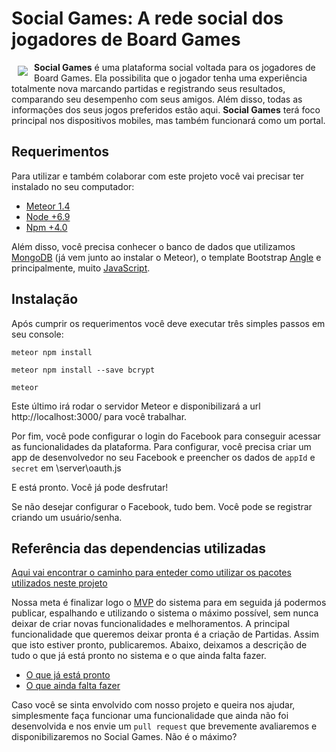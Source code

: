 # Social Games: A rede social dos jogadores de Board Games

<a href="https://github.com/SocialBoardGames/socialgames"><img src="https://raw.githubusercontent.com/SocialBoardGames/socialgames/master/public/img/logoSocialGames.png" align="left" hspace="10" vspace="6"></a>

**Social Games** é uma plataforma social voltada para os jogadores de Board Games. Ela possibilita que o jogador tenha uma experiência totalmente nova marcando partidas e registrando seus resultados, comparando seu desempenho com seus amigos. Além disso, todas as informações dos seus jogos preferidos estão aqui.
**Social Games** terá foco principal nos dispositivos mobiles, mas também funcionará como um portal.

## Requerimentos

Para utilizar e também colaborar com este projeto você vai precisar ter instalado no seu computador:

* [Meteor 1.4](https://www.meteor.com/)
* [Node +6.9](https://nodejs.org/en/)
* [Npm +4.0](https://www.npmjs.com/)

Além disso, você precisa conhecer o banco de dados que utilizamos [MongoDB](https://www.mongodb.com/) (já vem junto ao instalar o Meteor), o template Bootstrap [Angle](https://wrapbootstrap.com/theme/angle-bootstrap-admin-template-WB04HF123) e principalmente, muito [JavaScript](https://www.javascript.com/).

## Instalação

Após cumprir os requerimentos você deve executar três simples passos em seu console:

`meteor npm install`

`meteor npm install --save bcrypt`

`meteor`

Este último irá rodar o servidor Meteor e disponibilizará a url http://localhost:3000/ para você trabalhar. 

Por fim, você pode configurar o login do Facebook para conseguir acessar as funcionalidades da plataforma.
Para configurar, você precisa criar um app de desenvolvedor no seu Facebook e preencher os dados de `appId` e `secret` em \server\oauth.js

E está pronto. Você já pode desfrutar!

Se não desejar configurar o Facebook, tudo bem. Você pode se registrar criando um usuário/senha.

## Referência das dependencias utilizadas

[Aqui vai encontrar o caminho para enteder como utilizar os pacotes utilizados neste projeto](https://github.com/SocialBoardGames/socialgames/blob/master/REFERENCIA.md)

Nossa meta é finalizar logo o [MVP](https://pt.wikipedia.org/wiki/Produto_vi%C3%A1vel_m%C3%ADnimo) do sistema para em seguida já podermos publicar, espalhando e utilizando o sistema o máximo possível, sem nunca deixar de criar novas funcionalidades e melhoramentos.
A principal funcionalidade que queremos deixar pronta é a criação de Partidas. Assim que isto estiver pronto, publicaremos.
Abaixo, deixamos a descrição de tudo o que já está pronto no sistema e o que ainda falta fazer.

* [O que já está pronto](https://github.com/SocialBoardGames/socialgames/blob/master/PRONTO.md)
* [O que ainda falta fazer](https://github.com/SocialBoardGames/socialgames/blob/master/FAZER.md)

Caso você se sinta envolvido com nosso projeto e queira nos ajudar, simplesmente faça funcionar uma funcionalidade que ainda não foi desenvolvida e nos envie um `pull request` que brevemente avaliaremos e disponibilizaremos no Social Games. Não é o máximo?
